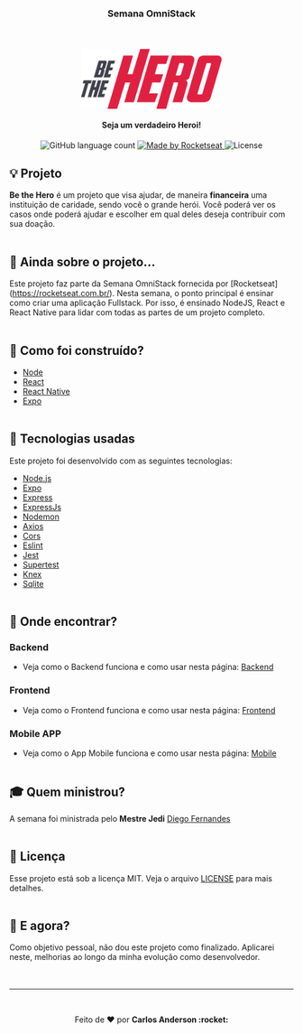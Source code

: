 ### <strong> <p align="center">Semana OmniStack</strong>
<br>
<h4 align="center">
<img src="./mobile/src/assets/logo@3x.png" width="250px" /><br><br>
<b>Seja um verdadeiro Heroi!</b>
</h4>
<p align="center">
<img alt="GitHub language count" src="https://img.shields.io/github/languages/count/rocketseat/bootcamp-launchbase-02?color=purple">
  <a href="https://rocketseat.com.br">
    <img alt="Made by Rocketseat" src="https://img.shields.io/badge/made%20by-Rocketseat-purple">
  </a>
  <img alt="License" src="https://img.shields.io/badge/license-MIT-red">
</p>

## :bulb: Projeto
<b>Be the Hero</b> é um projeto que visa ajudar, de maneira <b>financeira</b> uma instituição de caridade, sendo você o grande herói. Você poderá ver os casos onde poderá ajudar e escolher em qual deles deseja contribuir com sua doação.
<br><br>
## :balloon: Ainda sobre o projeto...
Este projeto faz parte da Semana OmniStack fornecida por [Rocketseat] (https://rocketseat.com.br/). Nesta semana, o ponto principal é ensinar como criar uma aplicação Fullstack. Por isso, é ensinado NodeJS, React e React Native para lidar com todas as partes de um projeto completo.
<br><br>

## :muscle: Como foi construído?
- [Node](https://nodejs.org/en/)
- [React](https://reactjs.org/)
- [React Native](https://reactnative.dev/)
- [Expo](https://expo.io/)
<br><br>

## :rocket: Tecnologias usadas
Este projeto foi desenvolvido com as seguintes tecnologias:
- [Node.js](https://nodejs.org/en/)
- [Expo](https://expo.io/)
- [Express](https://expressjs.com/pt-br/)
- [ExpressJs](https://expressjs.com/pt-br/)
- [Nodemon](https://www.npmjs.com/package/nodemon)
- [Axios](https://www.npmjs.com/package/axios)
- [Cors](https://www.npmjs.com/package/cors)
- [Eslint](https://www.npmjs.com/package/eslint)
- [Jest](https://www.npmjs.com/package/jest)
- [Supertest](https://github.com/visionmedia/supertest)
- [Knex](http://knexjs.org/)
- [Sqlite](https://www.sqlite.org/index.html)
<br><br>

## :mag_right: Onde encontrar?

### Backend
- Veja como o Backend funciona e como usar nesta página: [Backend](https://github.com/karlscode/Be-The-Hero/tree/master/backend)

### Frontend
- Veja como o Frontend funciona e como usar nesta página: [Frontend](https://github.com/karlscode/Be-The-Hero/tree/master/frontend)

### Mobile APP
- Veja como o App Mobile funciona e como usar nesta página: [Mobile](https://github.com/karlscode/Be-The-Hero/tree/master/mobile)
<br><br>

## :mortar_board: Quem ministrou?

A semana foi ministrada pelo <b>Mestre Jedi</b> [Diego Fernandes](https://github.com/diego3g)
<br><br>

## :memo: Licença

Esse projeto está sob a licença MIT. Veja o arquivo [LICENSE](LICENSE.md) para mais detalhes.
<br><br>

## 🤔 E agora? 

Como objetivo pessoal, não dou este projeto como finalizado. Aplicarei neste, melhorias ao longo da minha evolução como desenvolvedor.
<br><br><br>

---
<br>
<p align="center">Feito de ❤️ por <strong>Carlos Anderson :rocket: </p>